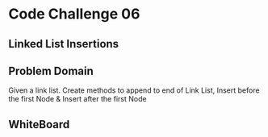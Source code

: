 # Code Challenge 06

## Linked List Insertions

## Problem Domain

Given a link list. Create methods to append to end of Link List, Insert before the first Node & Insert after the first Node

## WhiteBoard
